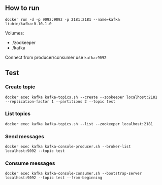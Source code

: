 ## How to run

```
docker run -d -p 9092:9092 -p 2181:2181 --name=kafka liubin/kafka:0.10.1.0
```

Volumes:

- /zookeeper
- /kafka

Connect from producer/consumer use `kafka:9092`


## Test

### Create topic

```
docker exec kafka kafka-topics.sh --create --zookeeper localhost:2181 --replication-factor 1 --partitions 2 --topic test
```

### List topics

```
docker exec kafka kafka-topics.sh --list --zookeeper localhost:2181
```

### Send messages

```
docker exec kafka kafka-console-producer.sh --broker-list localhost:9092 --topic test
```

### Consume messages

```
docker exec kafka kafka-console-consumer.sh --bootstrap-server localhost:9092 --topic test --from-beginning
```

